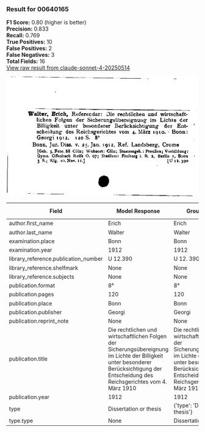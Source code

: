 ### Result for 00640165
**F1 Score:** 0.80 (higher is better)<br>**Precision:** 0.833<br>**Recall:** 0.769<br>**True Positives:** 10<br>**False Positives:** 2<br>**False Negatives:** 3<br>**Total Fields:** 16<br>[View raw result from claude-sonnet-4-20250514](https://github.com/RISE-UNIBAS/humanities_data_benchmark/blob/main/results/2025-09-02/T0148/request_T0148_00640165.json)

<img src="https://github.com/RISE-UNIBAS/humanities_data_benchmark/blob/main/benchmarks/zettelkatalog/images/00640165.jpg?raw=true" alt="00640165" width="600px">

| Field | Model Response | Ground Truth | Fuzzy Score | Match |
|-------|----------------|--------------|-------------|-------|
| author.first_name | Erich | Erich | 1.000 | ✅ |
| author.last_name | Walter | Walter | 1.000 | ✅ |
| examination.place | Bonn | Bonn | 1.000 | ✅ |
| examination.year | 1912 | 1912 | 1.000 | ✅ |
| library_reference.publication_number | U 12.390 | U 12. 390 | 0.941 | ❌ |
| library_reference.shelfmark | None | None | 1.000 | ✅ |
| library_reference.subjects | None | None | 1.000 | ✅ |
| publication.format | 8° | 8° | 1.000 | ✅ |
| publication.pages | 120 | 120 | 1.000 | ✅ |
| publication.place | Bonn | Bonn | 1.000 | ✅ |
| publication.publisher | Georgi | Georgi | 1.000 | ✅ |
| publication.reprint_note | None | None | 1.000 | ✅ |
| publication.title | Die rechtlichen und wirtschaftlichen Folgen der Sicherungsübereignung im Lichte der Billigkeit unter besonderer Berücksichtigung der Entscheidung des Reichsgerichtes vom 4. März 1910 | Die rechtlichen und wirtschaftlichen Folgen der Sicherungsübereignung im Lichte der Billigkeit unter besonderer Berücksichtigung der Entscheidung des Reichsgerichtes vom 4. März 1910 | 1.000 | ✅ |
| publication.year | 1912 | 1912 | 1.000 | ✅ |
| type | Dissertation or thesis | {'type': 'Dissertation or thesis'} | 0.000 | ❌ |
| type.type | None | Dissertation or thesis | 0.000 | ❌ |
